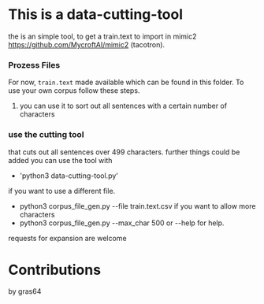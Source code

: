 # This is a data-cutting-tool

the is an simple tool, to get a train.text to import in mimic2 https://github.com/MycroftAI/mimic2 (tacotron).


### Prozess Files

For now, `train.text` made available which
can be found in this folder. To use your own corpus follow these steps.

1. you can use it to sort out all sentences with a certain number of characters

### use the cutting tool

that cuts out all sentences over 499 characters. further things could be added you can use the tool with
* 'python3 data-cutting-tool.py'

if you want to use a different file.
* python3 corpus_file_gen.py --file train.text.csv
if you want to allow more characters
* python3 corpus_file_gen.py --max_char 500
or --help for help.

requests for expansion are welcome

# Contributions
by gras64
